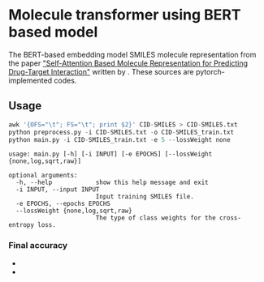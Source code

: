 
# Molecule transformer using BERT based model

The BERT-based embedding model SMILES molecule representation from the paper ["Self-Attention Based Molecule Representation for Predicting Drug-Target Interaction"](http://proceedings.mlr.press/v106/shin19a.html) written by . These sources are pytorch-implemented codes.

## Usage
```python
awk '{OFS="\t"; FS="\t"; print $2}' CID-SMILES > CID-SMILES.txt
python preprocess.py -i CID-SMILES.txt -o CID-SMILES_train.txt
python main.py -i CID-SMILES_train.txt -e 5 --lossWeight none
```
```
usage: main.py [-h] [-i INPUT] [-e EPOCHS] [--lossWeight {none,log,sqrt,raw}]

optional arguments:
  -h, --help            show this help message and exit
  -i INPUT, --input INPUT
                        Input training SMILES file.
  -e EPOCHS, --epochs EPOCHS
  --lossWeight {none,log,sqrt,raw}
                        The type of class weights for the cross-entropy loss.
```

### Final accuracy
- 
-

